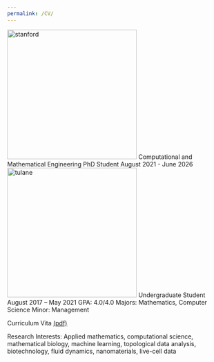 ```yaml
---
permalink: /CV/
---
```

<img src="https://github.com/rjuenemann/rjuenemann.github.io/blob/master/assets/images/SUSig_Seal_Stacked_Left.png?raw=true" alt="stanford" style="width:300px;"/>  
Computational and Mathematical Engineering PhD Student
August 2021 - June 2026

<img src="https://github.com/rjuenemann/rjuenemann.github.io/blob/master/assets/images/%C6%92%C6%92TUshield-word_2c%20(1).png?raw=true" alt="tulane" style="width:300px;"/>     
Undergraduate Student  
August 2017 – May 2021
GPA: 4.0/4.0
Majors: Mathematics, Computer Science   
Minor: Management   

Curriculum Vita [(pdf)](https://drive.google.com/file/d/1FwReam96jpE1aVDW7KLCyrLtW-wLW1fP/view?usp=sharing)

Research Interests:
Applied mathematics, computational science, mathematical biology, machine learning, topological
data analysis, biotechnology, fluid dynamics, nanomaterials, live-cell data
